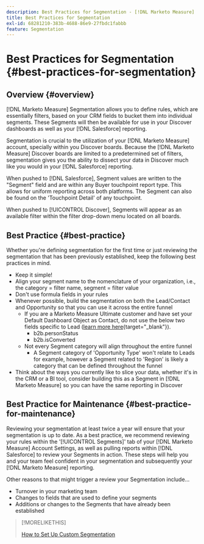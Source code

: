 ```yaml
---
description: Best Practices for Segmentation - [!DNL Marketo Measure]
title: Best Practices for Segmentation
exl-id: 68281210-383b-4688-86e9-27fbdc1fabbb
feature: Segmentation
---
```

# Best Practices for Segmentation {#best-practices-for-segmentation}

## Overview {#overview}

[!DNL Marketo Measure] Segmentation allows you to define rules, which are essentially filters, based on your CRM fields to bucket them into individual segments. These Segments will then be available for use in your Discover dashboards as well as your [!DNL Salesforce] reporting.

Segmentation is crucial to the utilization of your [!DNL Marketo Measure] account, specially within you Discover boards. Because the [!DNL Marketo Measure] Discover boards are limited to a predetermined set of filters, segmentation gives you the ability to dissect your data in Discover much like you would in your [!DNL Salesforce] reporting.

When pushed to [!DNL Salesforce], Segment values are written to the "Segment" field and are within any Buyer touchpoint report type. This allows for uniform reporting across both platforms. The Segment can also be found on the 'Touchpoint Detail' of any touchpoint.

When pushed to [!UICONTROL Discover], Segments will appear as an available filter within the filter drop-down menu located on all boards.

## Best Practice {#best-practice}

Whether you're defining segmentation for the first time or just reviewing the segmentation that has been previously established, keep the following best practices in mind.

* Keep it simple!
* Align your segment name to the nomenclature of your organization, i.e., the category = filter name, segment = filter value
* Don't use formula fields in your rules
* Whenever possible, build the segmentation on both the Lead/Contact and Opportunity so that you can use it across the entire funnel
  * If you are a Marketo Measure Ultimate customer and have set your Default Dashboard Object as Contact, do not use the below two fields specific to Lead ([learn more here](/help/marketo-measure-ultimate/data-integrity-requirement.md){target="_blank"}). 
    * b2b.personStatus
    * b2b.isConverted
  * Not every Segment category will align throughout the entire funnel
    * A Segment category of 'Opportunity Type' won't relate to Leads for example, however a Segment related to 'Region' is likely a category that can be defined throughout the funnel
* Think about the ways you currently like to slice your data, whether it's in the CRM or a BI tool, consider building this as a Segment in [!DNL Marketo Measure] so you can have the same reporting in Discover

## Best Practice for Maintenance {#best-practice-for-maintenance}

Reviewing your segmentation at least twice a year will ensure that your segmentation is up to date. As a best practice, we recommend reviewing your rules within the '[!UICONTROL Segments]' tab of your [!DNL Marketo Measure] Account Settings, as well as pulling reports within [!DNL Salesforce] to review your Segments in action. These steps will help you and your team feel confident in your segmentation and subsequently your [!DNL Marketo Measure] reporting.

Other reasons to that might trigger a review your Segmentation include...

* Turnover in your marketing team
* Changes to fields that are used to define your segments
* Additions or changes to the Segments that have already been established

>[!MORELIKETHIS]
>
>[How to Set Up Custom Segmentation](/help/advanced-marketo-measure-features/segmentation/custom-segmentation.md)
